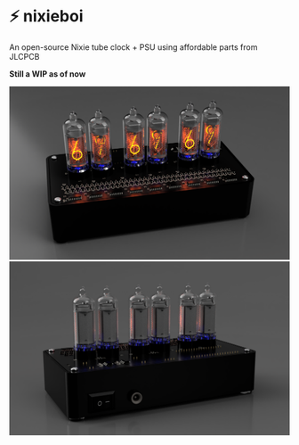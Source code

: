 # ⚡ nixieboi
An open-source Nixie tube clock + PSU using affordable parts from JLCPCB

**Still a WIP as of now**

![](/3D/front.PNG) ![](/3D/back.PNG)
